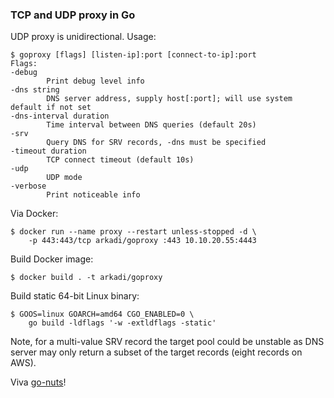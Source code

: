 ### TCP and UDP proxy in Go

UDP proxy is unidirectional.
Usage:

    $ goproxy [flags] [listen-ip]:port [connect-to-ip]:port
    Flags:
    -debug
            Print debug level info
    -dns string
            DNS server address, supply host[:port]; will use system default if not set
    -dns-interval duration
            Time interval between DNS queries (default 20s)
    -srv
            Query DNS for SRV records, -dns must be specified
    -timeout duration
            TCP connect timeout (default 10s)
    -udp
            UDP mode
    -verbose
            Print noticeable info

Via Docker:

    $ docker run --name proxy --restart unless-stopped -d \
        -p 443:443/tcp arkadi/goproxy :443 10.10.20.55:4443

Build Docker image:

    $ docker build . -t arkadi/goproxy

Build static 64-bit Linux binary:

    $ GOOS=linux GOARCH=amd64 CGO_ENABLED=0 \
        go build -ldflags '-w -extldflags -static'

Note, for a multi-value SRV record the target pool could be unstable as DNS server may only return a subset of the target records (eight records on AWS).

Viva [go-nuts](https://groups.google.com/forum/#!topic/golang-nuts/zzW0GL4AP3k)!
